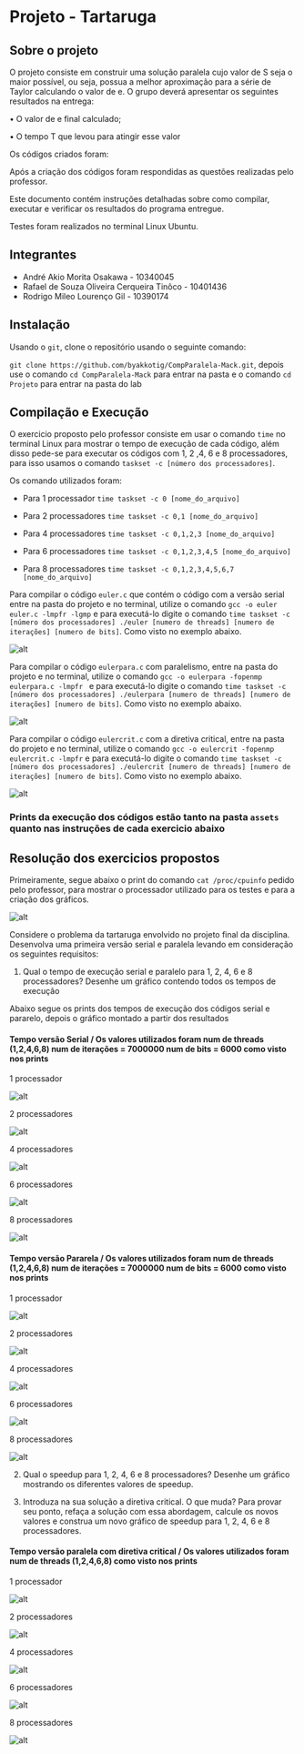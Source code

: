 # Projeto - Tartaruga 

## Sobre o projeto

O projeto consiste em construir uma solução paralela cujo valor de S seja o maior possível, ou seja, possua a melhor aproximação para a série de Taylor calculando o valor de e. O grupo deverá apresentar os seguintes resultados na entrega:

• O valor de e final calculado;

• O tempo T que levou para atingir esse valor

Os códigos criados foram: 

Após a criação dos códigos foram respondidas as questões realizadas pelo professor.

Este documento contém instruções detalhadas sobre como compilar, executar e verificar os resultados do programa entregue.

Testes foram realizados no terminal Linux Ubuntu.


## Integrantes

- André Akio Morita Osakawa - 10340045
- Rafael de Souza Oliveira Cerqueira Tinôco - 10401436
- Rodrigo Mileo Lourenço Gil - 10390174


## Instalação

Usando o `git`, clone o repositório usando o seguinte comando:

`git clone https://github.com/byakkotig/CompParalela-Mack.git`, depois use o comando `cd CompParalela-Mack` para entrar na pasta e o comando `cd Projeto` para entrar na pasta do lab

## Compilação e Execução

O exercicio proposto pelo professor consiste em usar o comando `time` no terminal Linux para mostrar o tempo de execução de cada código, além disso pede-se para executar os códigos com 1, 2 ,4, 6 e 8 processadores, para isso usamos o comando `taskset -c [número dos processadores]`.

Os comando utilizados foram: 

- Para 1 processador `time taskset -c 0 [nome_do_arquivo]` 

- Para 2 processadores `time taskset -c 0,1 [nome_do_arquivo]`

- Para 4 processadores `time taskset -c 0,1,2,3 [nome_do_arquivo]`

- Para 6 processadores `time taskset -c 0,1,2,3,4,5 [nome_do_arquivo]`

- Para 8 processadores `time taskset -c 0,1,2,3,4,5,6,7 [nome_do_arquivo]`

Para compilar o código `euler.c` que contém o código com a versão serial entre na pasta do projeto e no terminal, utilize o comando `gcc -o euler euler.c -lmpfr -lgmp` e para executá-lo digite o comando `time taskset -c [número dos processadores] ./euler [numero de threads] [numero de iterações] [numero de bits]`. Como visto no exemplo abaixo.

![alt](/Projeto/assets/compilacao.png)

Para compilar o código `eulerpara.c` com paralelismo, entre na pasta do projeto e no terminal, utilize o comando `gcc -o eulerpara -fopenmp eulerpara.c -lmpfr ` e para executá-lo digite o comando `time taskset -c [número dos processadores] ./eulerpara [numero de threads] [numero de iterações] [numero de bits]`. Como visto no exemplo abaixo.

![alt](/Projeto/assets/compilacao2.png)

Para compilar o código `eulercrit.c` com a diretiva critical, entre na pasta do projeto e no terminal, utilize o comando `gcc -o eulercrit -fopenmp eulercrit.c -lmpfr` e para executá-lo digite o comando `time taskset -c [número dos processadores] ./eulercrit [numero de threads] [numero de iterações] [numero de bits]`. Como visto no exemplo abaixo.

![alt](/Projeto/assets/compilacao3.png)

### Prints da execução dos códigos estão tanto na pasta `assets` quanto nas instruções de cada exercicio abaixo

## Resolução dos exercicios propostos

Primeiramente, segue abaixo o print do comando `cat /proc/cpuinfo` pedido pelo professor, para mostrar o processador utilizado para os testes e para a criação dos gráficos.

![alt](/Projeto/assets/processador.png)

Considere o problema da tartaruga envolvido no projeto final da disciplina. Desenvolva uma primeira versão serial e paralela levando em consideração os seguintes requisitos:

1. Qual o tempo de execução serial e paralelo para 1, 2, 4, 6 e 8 processadores? Desenhe um gráfico contendo todos os tempos de execução

Abaixo segue os prints dos tempos de execução dos códigos serial e pararelo, depois o gráfico montado a partir dos resultados

#### Tempo versão Serial / Os valores utilizados foram num de threads (1,2,4,6,8) num de iterações = 7000000 num de bits = 6000 como visto nos prints

1 processador

![alt](/Projeto/assets/serial1.png)

2 processadores

![alt](/Projeto/assets/serial2.png)

4 processadores

![alt](/Projeto/assets/serial4.png)

6 processadores

![alt](/Projeto/assets/serial6.png)

8 processadores

![alt](/Projeto/assets/serial8.png)


#### Tempo versão Pararela / Os valores utilizados foram num de threads (1,2,4,6,8) num de iterações = 7000000 num de bits = 6000 como visto nos prints

1 processador

![alt](/Projeto/assets/paralela1.png)

2 processadores

![alt](/Projeto/assets/paralela2.png)

4 processadores

![alt](/Projeto/assets/paralela4.png)

6 processadores

![alt](/Projeto/assets/paralela6.png)

8 processadores

![alt](/Projeto/assets/paralela8.png)


2. Qual o speedup para 1, 2, 4, 6 e 8 processadores? Desenhe um gráfico mostrando os diferentes valores de speedup.


3. Introduza na sua solução a diretiva critical. O que muda? Para provar seu ponto, refaça a solução com essa abordagem, calcule os novos valores e construa um novo gráfico de speedup para 1, 2, 4, 6 e 8 processadores.

#### Tempo versão paralela com diretiva critical / Os valores utilizados foram num de threads (1,2,4,6,8)  como visto nos prints

1 processador 

![alt](/Projeto/assets/critical1.png)

2 processadores

![alt](/Projeto/assets/critical2.png)

4 processadores

![alt](/Projeto/assets/critical4.png)

6 processadores

![alt](/Projeto/assets/critical6.png)

8 processadores

![alt](/Projeto/assets/critical8.png)
